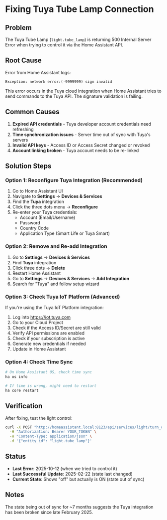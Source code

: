 # Fixing Tuya Tube Lamp Connection

## Problem
The Tuya Tube Lamp (`light.tube_lamp`) is returning 500 Internal Server Error when trying to control it via the Home Assistant API.

## Root Cause
Error from Home Assistant logs:
```
Exception: network error:(-9999999) sign invalid
```

This error occurs in the Tuya cloud integration when Home Assistant tries to send commands to the Tuya API. The signature validation is failing.

## Common Causes
1. **Expired API credentials** - Tuya developer account credentials need refreshing
2. **Time synchronization issues** - Server time out of sync with Tuya's servers
3. **Invalid API keys** - Access ID or Access Secret changed or revoked
4. **Account linking broken** - Tuya account needs to be re-linked

## Solution Steps

### Option 1: Reconfigure Tuya Integration (Recommended)
1. Go to Home Assistant UI
2. Navigate to **Settings** → **Devices & Services**
3. Find the **Tuya** integration
4. Click the three dots menu → **Reconfigure**
5. Re-enter your Tuya credentials:
   - Account (Email/Username)
   - Password
   - Country Code
   - Application Type (Smart Life or Tuya Smart)

### Option 2: Remove and Re-add Integration
1. Go to **Settings** → **Devices & Services**
2. Find **Tuya** integration
3. Click three dots → **Delete**
4. Restart Home Assistant
5. Go to **Settings** → **Devices & Services** → **Add Integration**
6. Search for "Tuya" and follow setup wizard

### Option 3: Check Tuya IoT Platform (Advanced)
If you're using the Tuya IoT Platform integration:
1. Log into https://iot.tuya.com
2. Go to your Cloud Project
3. Check if the Access ID/Secret are still valid
4. Verify API permissions are enabled
5. Check if your subscription is active
6. Generate new credentials if needed
7. Update in Home Assistant

### Option 4: Check Time Sync
```bash
# On Home Assistant OS, check time sync
ha os info

# If time is wrong, might need to restart
ha core restart
```

## Verification
After fixing, test the light control:
```bash
curl -X POST "http://homeassistant.local:8123/api/services/light/turn_on" \
  -H "Authorization: Bearer YOUR_TOKEN" \
  -H "Content-Type: application/json" \
  -d '{"entity_id": "light.tube_lamp"}'
```

## Status
- **Last Error**: 2025-10-12 (when we tried to control it)
- **Last Successful Update**: 2025-02-22 (state last changed)
- **Current State**: Shows "off" but actually is ON (state out of sync)

## Notes
The state being out of sync for ~7 months suggests the Tuya integration has been broken since late February 2025.
